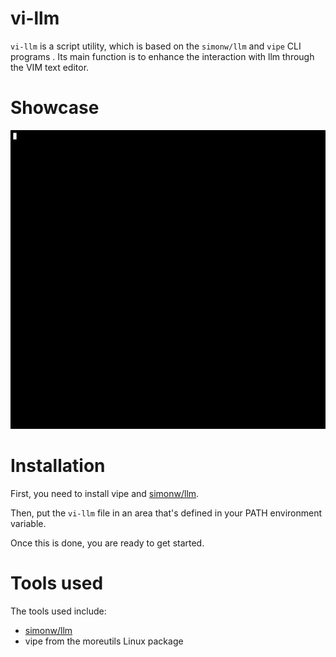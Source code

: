 # vi-llm

`vi-llm` is a script utility, which is based on the `simonw/llm` and `vipe` CLI
programs . Its main function is to enhance the interaction with llm through the
VIM text editor.

# Showcase

![asciicast](showcase.gif)

# Installation

First, you need to install vipe and [simonw/llm](https://github.com/simonw/llm).

Then, put the `vi-llm` file in an area that's defined in your PATH environment variable.

Once this is done, you are ready to get started.

# Tools used

The tools used include:

* [simonw/llm](https://github.com/simonw/llm)
* vipe from the moreutils Linux package
